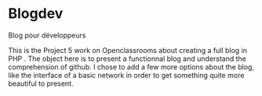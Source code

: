 # Blogdev
Blog pour développeurs

This is the Project 5 work on Openclassrooms about creating a full blog in PHP . 
The object here is to present a functionnal blog and understand the comprehension of github. 
I chose to add a few more options about the blog, like the interface of a basic network in order to get something quite more beautiful to present.
